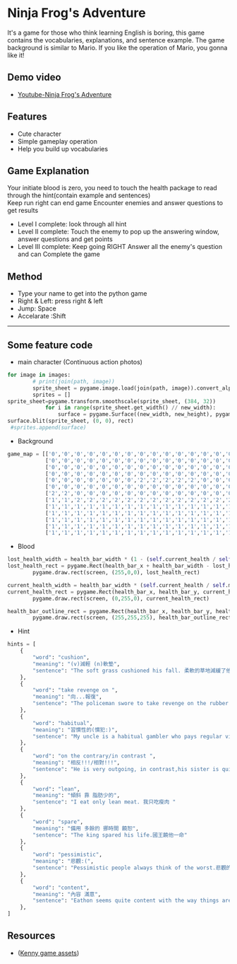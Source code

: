 Ninja Frog's Adventure
======

It's a game for those who think learning English is boring, this game contains the vocabularies, explanations, and sentence example. The game background is similar to Mario. If you like the operation of Mario, you gonna like it!

Demo video
----
- [Youtube-Ninja Frog's Adventure](https://youtu.be/aX6GnJbLGo0)

Features
------
- Cute character
- Simple gameplay operation 
- Help you build up vocabularies 

Game Explanation
------
Your initiate blood is zero, you need to touch the health package to read through the hint(contain example and sentences)  
Keep run right can end game 
Encounter enemies and answer questions to get results
- Level Ⅰ complete: look through all hint
- Level Ⅱ complete: Touch the enemy to pop up the answering window, answer questions and get points
- Level Ⅲ complete: Keep going RIGHT Answer all the enemy's question and can Complete the game

Method
------
- Type your name to get into the python game
-  Right & Left: press right & left
- Jump: Space
- Accelarate :Shift
 
------
Some feature code
-----
- main character (Continuous action photos)
~~~python
for image in images:
        # print(join(path, image))
        sprite_sheet = pygame.image.load(join(path, image)).convert_alpha()
        sprites = []
sprite_sheet=pygame.transform.smoothscale(sprite_sheet, (384, 32))
            for i in range(sprite_sheet.get_width() // new_width):
                surface = pygame.Surface((new_width, new_height), pygame.SRCALPHA, 32)
surface.blit(sprite_sheet, (0, 0), rect)
 #sprites.append(surface)
~~~
- Background 
~~~python
game_map = [['0','0','0','0','0','0','0','0','0','0','0','0','0','0','0','0','0','0','0'],
            ['0','0','0','0','0','0','0','0','0','0','0','0','0','0','0','0','0','0','0'],
            ['0','0','0','0','0','0','0','0','0','0','0','0','0','0','0','0','0','0','0'],
            ['0','0','0','0','0','0','0','0','0','0','0','0','0','0','0','0','0','0','0'],
            ['0','0','0','0','0','0','0','2','2','2','2','2','0','0','0','0','0','0','0'],
            ['0','0','0','0','0','0','0','0','0','0','0','0','0','0','0','0','0','0','0'],
            ['2','2','0','0','0','0','0','0','0','0','0','0','0','0','0','0','0','2','2'],
            ['1','1','2','2','2','2','2','2','2','2','2','2','2','2','2','2','2','1','1'],
            ['1','1','1','1','1','1','1','1','1','1','1','1','1','1','1','1','1','1','1'],
            ['1','1','1','1','1','1','1','1','1','1','1','1','1','1','1','1','1','1','1'],
            ['1','1','1','1','1','1','1','1','1','1','1','1','1','1','1','1','1','1','1'],
            ['1','1','1','1','1','1','1','1','1','1','1','1','1','1','1','1','1','1','1'],
            ['1','1','1','1','1','1','1','1','1','1','1','1','1','1','1','1','1','1','1']]
~~~

- Blood

~~~python
lost_health_width = health_bar_width * (1 - (self.current_health / self.max_health))
lost_health_rect = pygame.Rect(health_bar_x + health_bar_width - lost_health_width, health_bar_y, lost_health_width, health_bar_height)
        pygame.draw.rect(screen, (255,0,0), lost_health_rect)

current_health_width = health_bar_width * (self.current_health / self.max_health)
current_health_rect = pygame.Rect(health_bar_x, health_bar_y, current_health_width, health_bar_height)
        pygame.draw.rect(screen, (0,255,0), current_health_rect)

health_bar_outline_rect = pygame.Rect(health_bar_x, health_bar_y, health_bar_width, health_bar_height)
        pygame.draw.rect(screen, (255,255,255), health_bar_outline_rect, 2)
~~~

- Hint

~~~python
hints = [
    {
        "word": "cushion",
        "meaning": "(v)減輕 (n)軟墊",
        "sentence": "The soft grass cushioned his fall. 柔軟的草地減緩了他摔落時的衝力。."
    },
    {
        "word": "take revenge on ",
        "meaning": "向...報復",
        "sentence": "The policeman swore to take revenge on the rubber who killed his partner.警察發誓他要報復殺了他夥伴的搶匪"
    },
    {
        "word": "habitual",
        "meaning": "習慣性的(慣犯:)",
        "sentence": "My uncle is a habitual gambler who pays regular visit to the local casino.我啊伯是常常跑去當地賭場的賭博慣犯"
    },
    {
        "word": "on the contrary/in contrast ",
        "meaning": "相反!!!/相對!!!",
        "sentence": "He is very outgoing, in contrast,his sister is quite shy.他很外向，相對她妹妹相當害羞"
    },
    {
        "word": "lean",
        "meaning": "傾斜 靠 脂肪少的",
        "sentence": "I eat only lean meat. 我只吃瘦肉 "
    },
    {
        "word": "spare",
        "meaning": "備用 多餘的 挪時間 饒恕",
        "sentence": "The king spared his life.國王饒他一命"
    },
    {
        "word": "pessimistic",
        "meaning": "悲觀:(",
        "sentence": "Pessimistic people always think of the worst.悲觀的人總是先想到壞處"
    },
    {
        "word": "content",
        "meaning": "內容 滿意",
        "sentence": "Eathon seems quite content with the way things are.Eathon 似乎相當安於現狀"
    },
]
~~~~

Resources
-----

  - ([Kenny game assets](https://www.kenney.nl/assets/category:2D))
